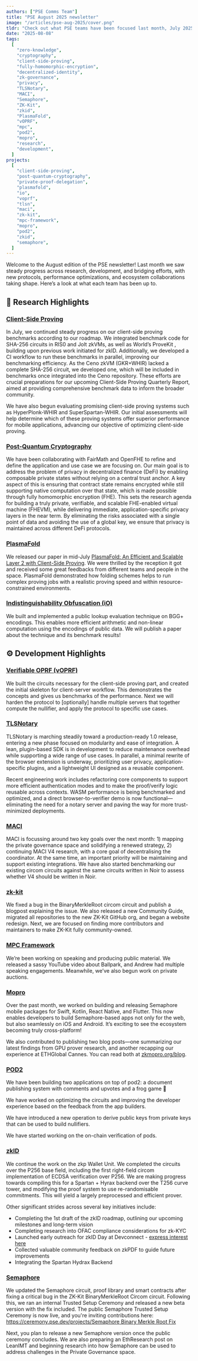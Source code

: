 ```yaml
---
authors: ["PSE Comms Team"]
title: "PSE August 2025 newsletter"
image: "/articles/pse-aug-2025/cover.png"
tldr: "Check out what PSE teams have been focused last month, July 2025!"
date: "2025-08-08"
tags:
  [
    "zero-knowledge",
    "cryptography",
    "client-side-proving",
    "fully-homomorphic-encryption",
    "decentralized-identity",
    "zk-governance",
    "privacy",
    "TLSNotary",
    "MACI",
    "Semaphore",
    "ZK-Kit",
    "zkid",
    "PlasmaFold",
    "vOPRF",
    "mpc",
    "pod2",
    "mopro",
    "research",
    "development",
  ]
projects:
  [
    "client-side-proving",
    "post-quantum-cryptography",
    "private-proof-delegation",
    "plasmafold",
    "io",
    "voprf",
    "tlsn",
    "maci",
    "zk-kit",
    "mpc-framework",
    "mopro",
    "pod2",
    "zkid",
    "semaphore",
  ]
---
```


Welcome to the August edition of the PSE newsletter! Last month we saw steady progress across research, development, and bridging efforts, with new protocols, performance optimizations, and ecosystem collaborations taking shape. Here’s a look at what each team has been up to.

## 🧪 Research Highlights

### [Client-Side Proving](https://pse.dev/en/projects/client-side-proving)

In July, we continued steady progress on our client-side proving benchmarks according to our roadmap. We integrated benchmark code for SHA-256 circuits in RIS0 and Jolt zkVMs, as well as World’s ProveKit , building upon previous work initiated for zkID. Additionally, we developed a CI workflow to run these benchmarks in parallel, improving our benchmarking efficiency. As the Ceno zkVM (GKR+WHIR) lacked a complete SHA-256 circuit, we developed one, which will be included in benchmarks once integrated into the Ceno repository. These efforts are crucial preparations for our upcoming Client-Side Proving Quarterly Report, aimed at providing comprehensive benchmark data to inform the broader community.

We have also begun evaluating promising client-side proving systems such as HyperPlonk-WHIR and SuperSpartan-WHIR. Our initial assessments will help determine which of these proving systems offer superior performance for mobile applications, advancing our objective of optimizing client-side proving.

### [Post-Quantum Cryptography](https://pse.dev/en/projects/post-quantum-cryptography)

We have been collaborating with FairMath and OpenFHE to refine and define the application and use case we are focusing on. Our main goal is to address the problem of privacy in decentralized finance (DeFi) by enabling composable private states without relying on a central trust anchor. A key aspect of this is ensuring that contract state remains encrypted while still supporting native computation over that state, which is made possible through fully homomorphic encryption (FHE). This sets the research agenda for building a truly private, verifiable, and scalable FHE-enabled virtual machine (FHEVM), while delivering immediate, application-specific privacy layers in the near term. By eliminating the risks associated with a single point of data and avoiding the use of a global key, we ensure that privacy is maintained across different DeFi protocols.

### [PlasmaFold](https://pse.dev/projects/plasma-fold)

We released our paper in mid-July [PlasmaFold: An Efficient and Scalable Layer 2 with Client-Side Proving](https://eprint.iacr.org/2025/1300). We were thrilled by the reception it got and received some great feedbacks from different teams and people in the space. PlasmaFold demonstrated how folding schemes helps to run complex proving jobs with a realistic proving speed and within resource-constrained environments.

### [Indistinguishability Obfuscation (iO)](https://pse.dev/en/projects/machina-io)

We built and implemented a public lookup evaluation technique on BGG+ encodings. This enables more efficient arithmetic and non-linear computation using the encodings of public data. We will publish a paper about the technique and its benchmark results!

## ⚙️ Development Highlights

### [Verifiable OPRF (vOPRF)](https://pse.dev/en/projects/voprf)

We built the circuits necessary for the client-side proving part, and created the initial skeleton for client-server workflow. This demonstrates the concepts and gives us benchmarks of the performance. Next we will harden the protocol to [optionally] handle multiple servers that together compute the nullifier, and apply the protocol to specific use cases.

### [TLSNotary](https://pse.dev/en/projects/tlsn)

TLSNotary is marching steadily toward a production-ready 1.0 release, entering a new phase focused on modularity and ease of integration. A lean, plugin-based SDK is in development to reduce maintenance overhead while supporting a wide range of use cases. In parallel, a minimal rewrite of the browser extension is underway, prioritizing user privacy, application-specific plugins, and a lightweight UI designed as a reusable component.

Recent engineering work includes refactoring core components to support more efficient authentication modes and to make the proof/verify logic reusable across contexts. WASM performance is being benchmarked and optimized, and a direct browser-to-verifier demo is now functional—eliminating the need for a notary server and paving the way for more trust-minimized deployments.

### [MACI](https://pse.dev/en/projects/maci)

MACI is focussing around two key goals over the next month: 1) mapping the private governance space and solidifying a renewed strategy, 2) continuing MACI V4 research, with a core goal of decentralising the coordinator. At the same time, an important priority will be maintaining and support existing integrations. We have also started benchmarking our existing circom circuits against the same circuits written in Noir to assess whether V4 should be written in Noir.

### [zk-kit](https://pse.dev/en/projects/zk-kit)

We fixed a bug in the BinaryMerkleRoot circom circuit and publish a blogpost explaining the issue. We also released a new Community Guide, migrated all repositories to the new ZK-Kit GitHub org, and began a website redesign. Next, we are focused on finding more contributors and maintainers to make ZK-Kit fully community-owned.

### [MPC Framework](https://pse.dev/en/projects/mpc-framework)

We’re been working on speaking and producing public material. We released a sassy YouTube video about Ballpark, and Andrew had multiple speaking engagements. Meanwhile, we’ve also begun work on private auctions.

### [Mopro](https://pse.dev/en/projects/mopro)

Over the past month, we worked on building and releasing Semaphore mobile packages for Swift, Kotlin, React Native, and Flutter. This now enables developers to build Semaphore-based apps not only for the web, but also seamlessly on iOS and Android. It’s exciting to see the ecosystem becoming truly cross-platform!

We also contributed to publishing two blog posts—one summarizing our latest findings from GPU prover research, and another recapping our experience at ETHGlobal Cannes. You can read both at [zkmopro.org/blog](https://zkmopro.org/blog).

### [POD2](https://pse.dev/en/projects/pod2)

We have been building two applications on top of pod2: a document publishing system with comments and upvotes and a frog game 🐸

We have worked on optimizing the circuits and improving the developer experience based on the feedback from the app builders.

We have introduced a new operation to derive public keys from private keys that can be used to build nullifiers.

We have started working on the on-chain verification of pods.

### [zkID](https://pse.dev/en/projects/zk-id)

We continue the work on the zkp Wallet Unit. We completed the circuits over the P256 base field, including the first right-field circom implementation of ECDSA verification over P256. We are making progress towards compiling this for a Spartan + Hyrax backend over the T256 curve tower, and modifying the proof system to use re-randomisable commitments. This will yield a largely preprocessed and efficient prover.

Other significant strides across several key initiatives include:  
 - Completing the 1st draft of the zkID roadmap, outlining our upcoming milestones and long-term vision
 - Completing research into OFAC compliance considerations for zk-KYC
 - Launched early outreach for zkID Day at Devconnect - [express interest here](https://docs.google.com/forms/d/1fQyL-2PaXx0d5-ieiJkwI5Ypl1p5VAbBA2i0AIrSlH8/edit)
 - Collected valuable community feedback on zkPDF to guide future improvements
 - Integrating the Spartan Hydrax Backend

### [Semaphore](https://pse.dev/en/projects/semaphore)

We updated the Semaphore circuit, proof library and smart contracts after fixing a critical bug in the ZK-Kit BinaryMerkleRoot Circom circuit. Following this, we ran an internal Trusted Setup Ceremony and released a new beta version with the fix included. The public Semaphore Trusted Setup Ceremony is now live, and you're inviting contributions here: [https://ceremony.pse.dev/projects/Semaphore Binary Merkle Root Fix](https://ceremony.pse.dev/projects/Semaphore%20Binary%20Merkle%20Root%20Fix)

Next, you plan to release a new Semaphore version once the public ceremony concludes. We are also preparing an EthResearch post on LeanIMT and beginning research into how Semaphore can be used to address challenges in the Private Governance space.
